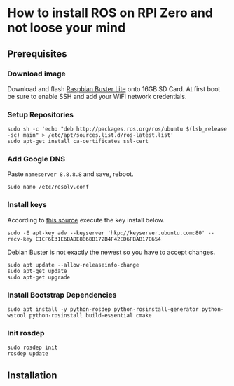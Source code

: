 # How to install ROS on RPI Zero and not loose your mind

## Prerequisites
### Download image
Download and flash [Raspbian Buster Lite](https://downloads.raspberrypi.org/raspbian_lite/images/raspbian_lite-2020-02-14/) onto 16GB SD Card. At first boot be sure to enable SSH and add your WiFi network credentials.

### Setup Repositories
```
sudo sh -c 'echo "deb http://packages.ros.org/ros/ubuntu $(lsb_release -sc) main" > /etc/apt/sources.list.d/ros-latest.list'
sudo apt-get install ca-certificates ssl-cert
```
### Add Google DNS
Paste `nameserver 8.8.8.8` and save, reboot.
```
sudo nano /etc/resolv.conf
```
### Install keys
According to [this source](https://answers.ros.org/question/329434/installing-ros-kinetic-on-the-raspberry-pi-no_pubkey-f42ed6fbab17c654/) execute the key install below.
```
sudo -E apt-key adv --keyserver 'hkp://keyserver.ubuntu.com:80' --recv-key C1CF6E31E6BADE8868B172B4F42ED6FBAB17C654
```
Debian Buster is not exactly the newest so you have to accept changes.
```
sudo apt update --allow-releaseinfo-change
sudo apt-get update
sudo apt-get upgrade
```
### Install Bootstrap Dependencies
```
sudo apt install -y python-rosdep python-rosinstall-generator python-wstool python-rosinstall build-essential cmake
```
### Init rosdep
```
sudo rosdep init
rosdep update
```
## Installation


